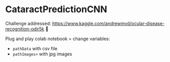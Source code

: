 # CataractPredictionCNN

Challenge addressed: https://www.kaggle.com/andrewmvd/ocular-disease-recognition-odir5k :muscle:

Plug and play colab notebook = change variables:
- `pathData` with csv file 
- `pathImages>` with jpg images
